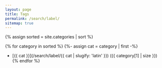 ```yaml
---
layout: page
title: Tags
permalink: /search/label/
sitemap: true
---
```


{% assign sorted = site.categories | sort %}

{% for category in sorted %}
{%- assign cat = category | first -%}
 * [{{ cat }}](/search/label/{{ cat | slugify: 'latin' }}) ({{ category[1] | size }})
{% endfor %}